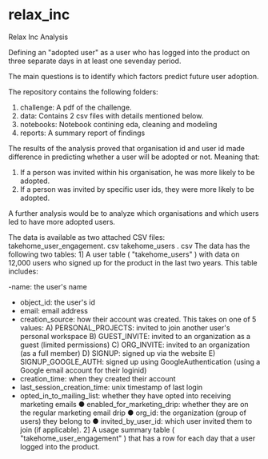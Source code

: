 # relax_inc
Relax Inc Analysis

Defining an "adopted user" as a user who has logged into the product on three separate
days in at least one sevenday
period.

The main questions is to identify which factors predict future user
adoption.

The repository contains the following folders:

1. challenge: A pdf of the challenge.
2. data: Contains 2 csv files with details mentioned below.
3. notebooks: Notebook contining eda, cleaning and modeling
4. reports: A summary report of findings 

The results of the analysis proved that organisation id and user id made difference in predicting whether a user will be adopted or not. 
Meaning that:
1. If a person was invited within his organisation, he was more likely to be adopted.
2. If a person was invited by specific user ids, they were more likely to be adopted.

A further analysis would be to analyze which organisations and which users led to have more adopted users.

The data is available as two attached CSV files:
takehome_user_engagement. csv
takehome_users . csv
The data has the following two tables:
1] A user table ( "takehome_users" ) with data on 12,000 users who signed up for the
product in the last two years. This table includes:

-name: the user's name
- object_id: the user's id
- email: email address
- creation_source: how their account was created. This takes on one of 5 values:
 A) PERSONAL_PROJECTS: invited to join another user's
personal workspace
 B) GUEST_INVITE: invited to an organization as a guest (limited permissions)
 C) ORG_INVITE: invited to an organization (as a full member)
 D) SIGNUP: signed up via the website
 E) SIGNUP_GOOGLE_AUTH: signed up using GoogleAuthentication (using a Google email account for their loginid)
- creation_time: when they created their account
- last_session_creation_time: unix timestamp of last login
- opted_in_to_mailing_list: whether they have opted into receiving
marketing emails
● enabled_for_marketing_drip: whether they are on the regular
marketing email drip
● org_id: the organization (group of users) they belong to
● invited_by_user_id: which user invited them to join (if applicable).
2] A usage summary table ( "takehome_user_engagement" ) that has a row for each day
that a user logged into the product.

